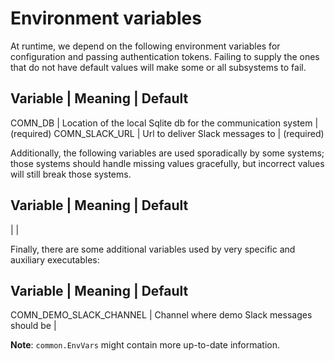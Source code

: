 # Environment variables

At runtime, we depend on the following environment variables for configuration
and passing authentication tokens.  Failing to supply the ones that do not have
default values will make some or all subsystems to fail.

Variable | Meaning | Default
---
COMN_DB | Location of the local Sqlite db for the communication system | (required)
COMN_SLACK_URL | Url to deliver Slack messages to | (required)

Additionally, the following variables are used sporadically by some systems;
those systems should handle missing values gracefully, but incorrect values
will still break those systems.

Variable | Meaning | Default
---
 | | 

Finally, there are some additional variables used by very specific and
auxiliary executables:

Variable | Meaning | Default
---
COMN_DEMO_SLACK_CHANNEL | Channel where demo Slack messages should be  | 

**Note**: `common.EnvVars` might contain more up-to-date information.


